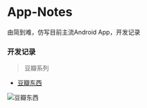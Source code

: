 # App-Notes
由简到难，仿写目前主流Android App，开发记录

### 开发记录

> 豆瓣系列 

- [豆瓣东西](https://github.com/msandroid/App-Notes/blob/master/douban/doubanDX.md)   

 ![豆瓣东西](./douban/images/doubanDX/log0.png)

